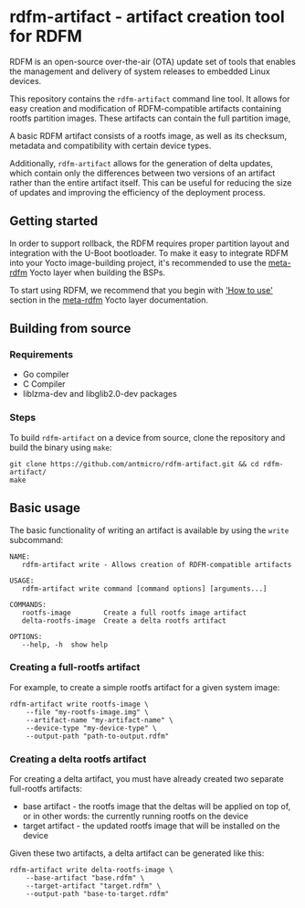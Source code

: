 # rdfm-artifact - artifact creation tool for RDFM

RDFM is an open-source over-the-air (OTA) update set of tools that enables the management and delivery of system releases to embedded Linux devices.

This repository contains the `rdfm-artifact` command line tool. It allows for easy creation and modification of RDFM-compatible artifacts containing rootfs partition images. These artifacts can contain the full partition image,

A basic RDFM artifact consists of a rootfs image, as well as its checksum, metadata and compatibility with certain device types. 

Additionally, `rdfm-artifact` allows for the generation of delta updates, which contain only the differences between two versions of an artifact rather than the entire artifact itself.
This can be useful for reducing the size of updates and improving the efficiency of the deployment process.


## Getting started
In order to support rollback, the RDFM requires proper partition layout and integration with the U-Boot bootloader. To make it easy to integrate RDFM into your Yocto image-building project, it's recommended to use the [meta-rdfm](https://github.com/antmicro/meta-antmicro/tree/master/meta-rdfm) Yocto layer when building the BSPs.

To start using RDFM, we recommend that you begin with ['How to use'](https://github.com/antmicro/meta-antmicro/tree/master/meta-rdfm#how-to-use) section in the [meta-rdfm](https://github.com/antmicro/meta-antmicro/tree/master/meta-rdfm) Yocto layer documentation.

## Building from source
### Requirements
* Go compiler
* C Compiler
* liblzma-dev and libglib2.0-dev packages

### Steps
To build `rdfm-artifact` on a device from source, clone the repository and build the binary using `make`:
```
git clone https://github.com/antmicro/rdfm-artifact.git && cd rdfm-artifact/
make
```

## Basic usage

The basic functionality of writing an artifact is available by using the `write` subcommand:

```
NAME:
   rdfm-artifact write - Allows creation of RDFM-compatible artifacts

USAGE:
   rdfm-artifact write command [command options] [arguments...]

COMMANDS:
   rootfs-image        Create a full rootfs image artifact
   delta-rootfs-image  Create a delta rootfs artifact

OPTIONS:
   --help, -h  show help
```

### Creating a full-rootfs artifact

For example, to create a simple rootfs artifact for a given system image:

```
rdfm-artifact write rootfs-image \
	--file "my-rootfs-image.img" \
	--artifact-name "my-artifact-name" \
	--device-type "my-device-type" \
	--output-path "path-to-output.rdfm"
```

### Creating a delta rootfs artifact

For creating a delta artifact, you must have already created two separate full-rootfs artifacts:
- base artifact - the rootfs image that the deltas will be applied on top of, or in other words: the currently running rootfs on the device
- target artifact - the updated rootfs image that will be installed on the device

Given these two artifacts, a delta artifact can be generated like this:
```
rdfm-artifact write delta-rootfs-image \
    --base-artifact "base.rdfm" \
    --target-artifact "target.rdfm" \
    --output-path "base-to-target.rdfm"
```
